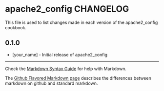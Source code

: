 apache2_config CHANGELOG
========================

This file is used to list changes made in each version of the apache2_config cookbook.

0.1.0
-----
- [your_name] - Initial release of apache2_config

- - -
Check the [Markdown Syntax Guide](http://daringfireball.net/projects/markdown/syntax) for help with Markdown.

The [Github Flavored Markdown page](http://github.github.com/github-flavored-markdown/) describes the differences between markdown on github and standard markdown.
